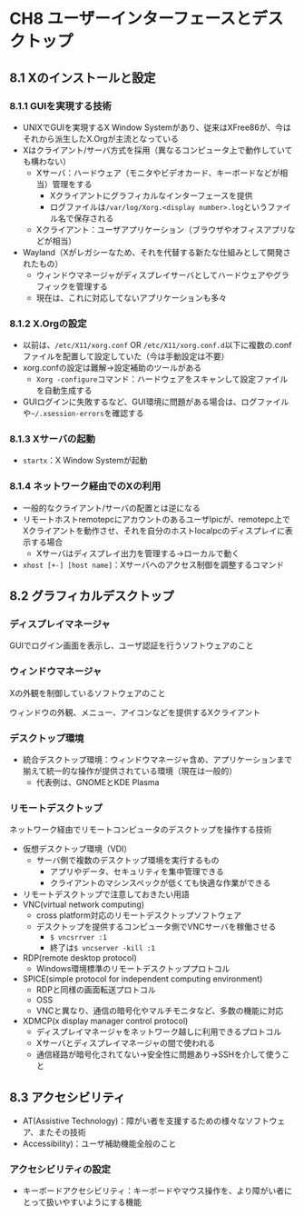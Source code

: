 # CH8 ユーザーインターフェースとデスクトップ

## 8.1 Xのインストールと設定

### 8.1.1 GUIを実現する技術
- UNIXでGUIを実現するX Window Systemがあり、従来はXFree86が、今はそれから派生したX.Orgが主流となっている
- Xはクライアント/サーバ方式を採用（異なるコンピュータ上で動作していても構わない）
    - Xサーバ：ハードウェア（モニタやビデオカード、キーボードなどが相当）管理をする
        - Xクライアントにグラフィカルなインターフェースを提供
        - ログファイルは`/var/log/Xorg.<display number>.log`というファイル名で保存される
    - Xクライアント：ユーザアプリケーション（ブラウザやオフィスアプリなどが相当）
- Wayland（Xがレガシーなため、それを代替する新たな仕組みとして開発されたもの）
    - ウィンドウマネージャがディスプレイサーバとしてハードウェアやグラフィックを管理する
    - 現在は、これに対応してないアプリケーションも多々

### 8.1.2 X.Orgの設定
- 以前は、`/etc/X11/xorg.conf` OR `/etc/X11/xorg.conf.d`以下に複数の.confファイルを配置して設定していた（今は手動設定は不要）
- xorg.confの設定は難解→設定補助のツールがある
    - `Xorg -configure`コマンド：ハードウェアをスキャンして設定ファイルを自動生成する
- GUIログインに失敗するなど、GUI環境に問題がある場合は、ログファイルや`~/.xsession-errors`を確認する

### 8.1.3 Xサーバの起動
- `startx`：X Window Systemが起動

### 8.1.4 ネットワーク経由でのXの利用
- 一般的なクライアント/サーバの配置とは逆になる
- リモートホストremotepcにアカウントのあるユーザlpicが、remotepc上でXクライアントを動作させ、それを自分のホストlocalpcのディスプレイに表示する場合
    - Xサーバはディスプレイ出力を管理する→ローカルで動く
- `xhost [+-] [host name]`：Xサーバへのアクセス制御を調整するコマンド

## 8.2 グラフィカルデスクトップ

### ディスプレイマネージャ
GUIでログイン画面を表示し、ユーザ認証を行うソフトウェアのこと

### ウィンドウマネージャ
Xの外観を制御しているソフトウェアのこと

ウィンドウの外観、メニュー、アイコンなどを提供するXクライアント

### デスクトップ環境
- 統合デスクトップ環境：ウィンドウマネージャ含め、アプリケーションまで揃えて統一的な操作が提供されている環境（現在は一般的）
    - 代表例は、GNOMEとKDE Plasma

### リモートデスクトップ
ネットワーク経由でリモートコンピュータのデスクトップを操作する技術
- 仮想デスクトップ環境（VDI）
    - サーバ側で複数のデスクトップ環境を実行するもの
        - アプリやデータ、セキュリティを集中管理できる
        - クライアントのマシンスペックが低くても快適な作業ができる
- リモートデスクトップで注意しておきたい用語
- VNC(virtual network computing)
    - cross platform対応のリモートデスクトップソフトウェア
    - デスクトップを提供するコンピュータ側でVNCサーバを稼働させる
        - `$ vncsrrver :1`
        - 終了は`$ vncserver -kill :1`
- RDP(remote desktop protocol)
    - Windows環境標準のリモートデスクトッププロトコル
- SPICE(simple protocol for independent computing environment)
    - RDPと同様の画面転送プロトコル
    - OSS
    - VNCと異なり、通信の暗号化やマルチモニタなど、多数の機能に対応
- XDMCP(x display manager control protocol)
    - ディスプレイマネージャをネットワーク越しに利用できるプロトコル
    - Xサーバとディスプレイマネージャの間で使われる
    - 通信経路が暗号化されてない→安全性に問題あり→SSHを介して使うこと

## 8.3 アクセシビリティ
- AT(Assistive Technology)：障がい者を支援するための様々なソフトウェア、またその技術
- Accessibility)：ユーザ補助機能全般のこと

### アクセシビリティの設定
- キーボードアクセシビリティ：キーボードやマウス操作を、より障がい者にとって扱いやすいようにする機能


